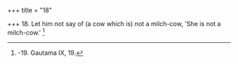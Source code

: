 +++
title = "18"

+++
18. Let him not say of (a cow which is) not a milch-cow, 'She is not a milch-cow.' [^14] 


[^14]:  -19. Gautama IX, 19.
